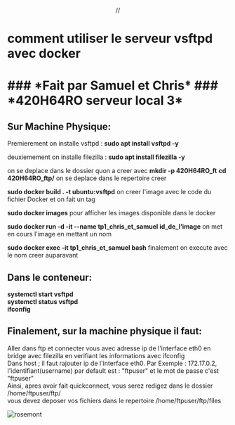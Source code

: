 <p align="center">
//<h1> comment utiliser le serveur vsftpd avec docker <h1>
</p>  
### *Fait par Samuel et Chris*
### *420H64RO serveur local 3*


## Sur Machine Physique:
Premierement on installe vsftpd : __sudo apt install vsftpd -y__

deuxiemement on installe filezilla : __sudo apt install filezilla -y__  

on se deplace dans le dossier quon a creer avec __mkdir -p 420H64RO_ft__
**cd 420H64RO_ftp/**  on se deplace dans le repertoire creer

**sudo docker build . -t ubuntu:vsftpd**  on creer l'image avec le code du fichier Docker et on fait un tag

**sudo docker images** pour afficher les images disponible dans le docker  

**sudo docker run -d -it --name tp1_chris_et_samuel id_de_l’image** on met en cours l'image en mettant un nom

  **sudo docker exec -it tp1_chris_et_samuel bash**  finalement on execute avec le nom creer auparavant

## Dans le conteneur:
**systemctl start vsftpd**  
**systemctl status vsftpd**  
**ifconfig**  

## Finalement, sur la machine physique il faut:
Aller dans ftp et connecter vous avec adresse ip de l'interface eth0 en bridge avec filezilla en verifiant les informations avec ifconfig  
Dans host ; il faut rajouter ip de l'interface eth0. Par Exemple : 172.17.0.2,  
l'identifiant(username) par default est : "ftpuser" et le mot de passe c'est "ftpuser"  
Ainsi, apres avoir fait quickconnect, vous serez redigez dans le dossier /home/ftpuser/ftp/  
vous devez deposer vos fichiers dans le repertoire /home/ftpuser/ftp/files  

![rosemont](https://upload.wikimedia.org/wikipedia/fr/thumb/e/e2/Logo_college_rosemont_nouveau.png/179px-Logo_college_rosemont_nouveau.png)
